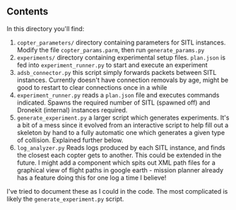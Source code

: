 ## Contents

In this directory you'll find:
1. `copter_parameters/` directory containing parameters for SITL instances. Modify the file `copter_params.parm`, then run `generate_params.py`
1. `experiments/` directory containing experimental setup files. `plan.json` is fed into `experiment_runner.py` to start and execute an experiment
1. `adsb_connector.py` this script simply forwards packets between SITL instances. Currently doesn't have connection removals by age, might be good to restart to clear connections once in a while
1. `experiment_runner.py` reads a `plan.json` file and executes commands indicated. Spawns the required number of SITL (spawned off) and Dronekit (internal) instances required.
1. `generate_experiment.py` a larger script which generates experiments. It's a bit of a mess since it evolved from an interactive script to help fill out a skeleton by hand to a fully automatic one which generates a given type of collision. Explained further below.
1. `log_analyzer.py` Reads logs produced by each SITL instance, and finds the closest each copter gets to another. This could be extended in the future. I might add a component which spits out XML path files for a graphical view of flight paths in google earth - mission planner already has a feature doing this for one log a time I believe!

I've tried to document these as I could in the code. The most complicated is likely the `generate_experiment.py` script.